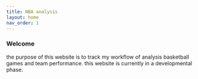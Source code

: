 ```yaml
---
title: NBA analysis 
layout: home
nav_order: 1
---
```

### Welcome 

the purpose of this website is to track my workflow of analysis basketball games and team performance. this website is currently in a developmental phase.